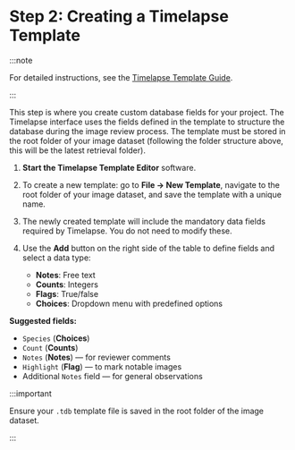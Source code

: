# Step 2: Creating a Timelapse Template

:::note

For detailed instructions, see the [Timelapse Template Guide](https://timelapse.ucalgary.ca/wp-content/uploads/Guides/TimelapseReferenceGuide.pdf).

:::

This step is where you create custom database fields for your project. The Timelapse interface uses the fields defined in the template to structure the database during the image review process. The template must be stored in the root folder of your image dataset (following the folder structure above, this will be the latest retrieval folder).

1. **Start the Timelapse Template Editor** software.

2. To create a new template: go to **File → New Template**, navigate to the root folder of your image dataset, and save the template with a unique name.

3. The newly created template will include the mandatory data fields required by Timelapse. You do not need to modify these.

4. Use the **Add** button on the right side of the table to define fields and select a data type:
   - **Notes**: Free text
   - **Counts**: Integers
   - **Flags**: True/false
   - **Choices**: Dropdown menu with predefined options

**Suggested fields:**

- `Species` (**Choices**)
- `Count` (**Counts**)
- `Notes` (**Notes**) — for reviewer comments
- `Highlight` (**Flag**) — to mark notable images
- Additional `Notes` field — for general observations

:::important

Ensure your `.tdb` template file is saved in the root folder of the image dataset.

:::
